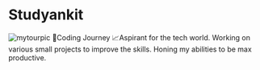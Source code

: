 # Studyankit
![mytourpic](https://user-images.githubusercontent.com/97289540/156614931-67b19707-26ca-4ed0-ad80-3dfa196abe2b.jpg)
🥳Coding Journey
📈Aspirant for the tech world. Working on various small projects to improve the skills. Honing my abilities to be max productive.
